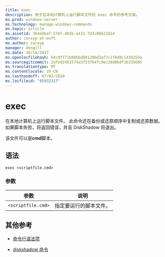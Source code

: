 ```yaml
---
title: exec
description: 用于在本地计算机上运行脚本文件的 exec 命令的参考文章。
ms.prod: windows-server
ms.technology: manage-windows-commands
ms.topic: article
ms.assetid: 364e8baf-576f-401b-a431-7d3c06621614
author: coreyp-at-msft
ms.author: coreyp
manager: dongill
ms.date: 10/16/2017
ms.openlocfilehash: b4c9ff71b886bd84120bd3af7c1f8d8c143425da
ms.sourcegitcommit: 2afed2461574a3f53f84fc9ec28d86df3b335685
ms.translationtype: MT
ms.contentlocale: zh-CN
ms.lasthandoff: 07/02/2020
ms.locfileid: "85932317"
---
```

# <a name="exec"></a>exec

在本地计算机上运行脚本文件。 此命令还在备份或还原顺序中复制或还原数据。 如果脚本失败，将返回错误，并且 DiskShadow 将退出。

该文件可以是**cmd**脚本。

## <a name="syntax"></a>语法

```
exec <scriptfile.cmd>
```

### <a name="parameters"></a>参数

| 参数 | 说明 |
| --------- | ----------- |
| `<scriptfile.cmd>` | 指定要运行的脚本文件。 |

## <a name="additional-references"></a>其他参考

- [命令行语法项](command-line-syntax-key.md)

- [diskshadow 命令](diskshadow.md)
